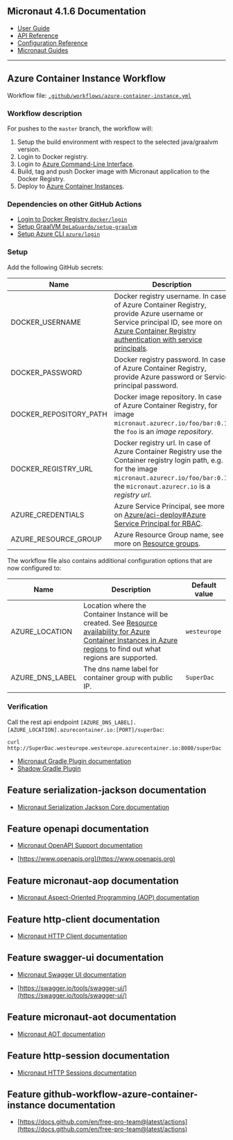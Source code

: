 ## Micronaut 4.1.6 Documentation

- [User Guide](https://docs.micronaut.io/4.1.6/guide/index.html)
- [API Reference](https://docs.micronaut.io/4.1.6/api/index.html)
- [Configuration Reference](https://docs.micronaut.io/4.1.6/guide/configurationreference.html)
- [Micronaut Guides](https://guides.micronaut.io/index.html)
---

## Azure Container Instance Workflow

Workflow file: [`.github/workflows/azure-container-instance.yml`](.github/workflows/azure-container-instance.yml)

### Workflow description
For pushes to the `master` branch, the workflow will:
1. Setup the build environment with respect to the selected java/graalvm version.
2. Login to Docker registry.
3. Login to [Azure Command-Line Interface](https://docs.microsoft.com/cs-cz/cli/azure/).
4. Build, tag and push Docker image with Micronaut application to the Docker Registry.
5. Deploy to [Azure Container Instances](https://docs.microsoft.com/cs-cz/azure/container-instances/).

### Dependencies on other GitHub Actions
- [Login to Docker Registry `docker/login`](https://github.com/docker/login-action)
- [Setup GraalVM `DeLaGuardo/setup-graalvm`](https://github.com/DeLaGuardo/setup-graalvm)
- [Setup Azure CLI `azure/login`](https://github.com/Azure/login)

### Setup
Add the following GitHub secrets:

| Name | Description |
| ---- | ----------- |
| DOCKER_USERNAME | Docker registry username. In case of Azure Container Registry, provide Azure username or Service principal ID, see more on [Azure Container Registry authentication with service principals](https://docs.microsoft.com/en-us/azure/container-registry/container-registry-auth-service-principal). |
| DOCKER_PASSWORD | Docker registry password. In case of Azure Container Registry, provide Azure password or Service principal password. |
| DOCKER_REPOSITORY_PATH | Docker image repository. In case of Azure Container Registry, for image `micronaut.azurecr.io/foo/bar:0.1`, the `foo` is an _image repository_. |
| DOCKER_REGISTRY_URL | Docker registry url. In case of Azure Container Registry use the Container registry login path, e.g. for the image `micronaut.azurecr.io/foo/bar:0.1`, the `micronaut.azurecr.io` is a _registry url_. |
| AZURE_CREDENTIALS | Azure Service Principal, see more on [Azure/aci-deploy#Azure Service Principal for RBAC](https://github.com/Azure/aci-deploy#azure-service-principal-for-rbac). |
| AZURE_RESOURCE_GROUP | Azure Resource Group name, see more on [Resource groups](https://docs.microsoft.com/en-us/azure/azure-resource-manager/management/overview#resource-groups). |

The workflow file also contains additional configuration options that are now configured to:

| Name | Description | Default value |
| ---- | ----------- | ------------- |
| AZURE_LOCATION | Location where the Container Instance will be created. See [Resource availability for Azure Container Instances in Azure regions](https://docs.microsoft.com/en-us/azure//container-instances/container-instances-region-availability) to find out what regions are supported. | `westeurope` |
| AZURE_DNS_LABEL | The dns name label for container group with public IP. | `SuperDac` |


### Verification
Call the rest api endpoint `[AZURE_DNS_LABEL].[AZURE_LOCATION].azurecontainer.io:[PORT]/superDac`:
```
curl http://SuperDac.westeurope.westeurope.azurecontainer.io:8080/superDac
```


- [Micronaut Gradle Plugin documentation](https://micronaut-projects.github.io/micronaut-gradle-plugin/latest/)
- [Shadow Gradle Plugin](https://plugins.gradle.org/plugin/com.github.johnrengelman.shadow)
## Feature serialization-jackson documentation

- [Micronaut Serialization Jackson Core documentation](https://micronaut-projects.github.io/micronaut-serialization/latest/guide/)


## Feature openapi documentation

- [Micronaut OpenAPI Support documentation](https://micronaut-projects.github.io/micronaut-openapi/latest/guide/index.html)

- [https://www.openapis.org](https://www.openapis.org)


## Feature micronaut-aop documentation

- [Micronaut Aspect-Oriented Programming (AOP) documentation](https://docs.micronaut.io/latest/guide/index.html#aop)


## Feature http-client documentation

- [Micronaut HTTP Client documentation](https://docs.micronaut.io/latest/guide/index.html#nettyHttpClient)


## Feature swagger-ui documentation

- [Micronaut Swagger UI documentation](https://micronaut-projects.github.io/micronaut-openapi/latest/guide/index.html)

- [https://swagger.io/tools/swagger-ui/](https://swagger.io/tools/swagger-ui/)


## Feature micronaut-aot documentation

- [Micronaut AOT documentation](https://micronaut-projects.github.io/micronaut-aot/latest/guide/)


## Feature http-session documentation

- [Micronaut HTTP Sessions documentation](https://docs.micronaut.io/latest/guide/index.html#sessions)


## Feature github-workflow-azure-container-instance documentation

- [https://docs.github.com/en/free-pro-team@latest/actions](https://docs.github.com/en/free-pro-team@latest/actions)


